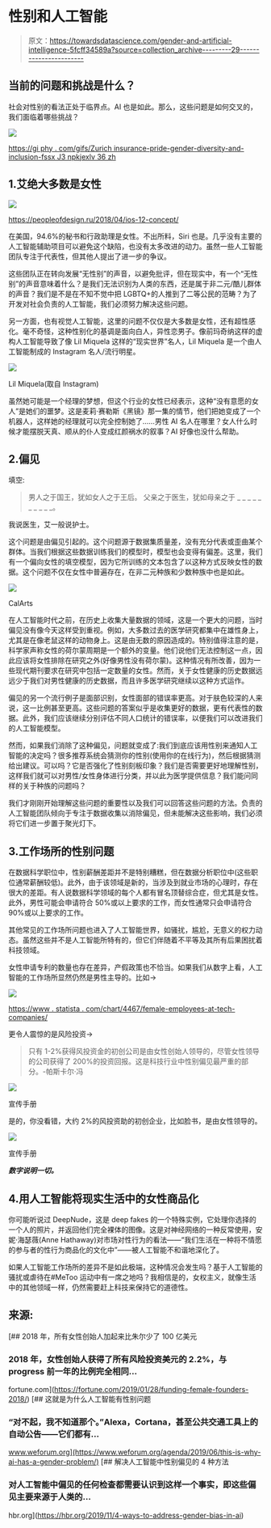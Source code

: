 # 性别和人工智能

> 原文：<https://towardsdatascience.com/gender-and-artificial-intelligence-5fcff34589a?source=collection_archive---------29----------------------->

## 当前的问题和挑战是什么？

社会对性别的看法正处于临界点。AI 也是如此。那么，这些问题是如何交叉的，我们面临着哪些挑战？

![](img/b9da9f72f9e198f0324411fb33522c00.png)

[https://gi phy . com/gifs/Zurich insurance-pride-gender-diversity-and-inclusion-fssx J3 npkjexlv 36 zh](https://giphy.com/gifs/ZurichInsurance-pride-gender-diversity-and-inclusion-fssXJ3nPkjeXlV36ZH)

## 1.艾绝大多数是女性

![](img/7a1532e00830af7197a1f4576c93c139.png)

https://peopleofdesign.ru/2018/04/ios-12-concept/

在美国，94.6%的秘书和行政助理是女性。不出所料，Siri 也是。几乎没有主要的人工智能辅助项目可以避免这个缺陷，也没有太多改进的动力。虽然一些人工智能团队专注于代表性，但其他人提出了进一步的争议。

这些团队正在转向发展“无性别”的声音，以避免批评，但在现实中，有一个“无性别”的声音意味着什么？是我们无法识别为人类的东西，还是属于非二元/酷儿群体的声音？我们是不是在不知不觉中把 LGBTQ+的人推到了二等公民的范畴？为了开发对社会负责的人工智能，我们必须努力解决这些问题。

另一方面，也有视觉人工智能，这里的问题不仅仅是大多数是女性，还有超性感化。毫不奇怪，这种性别化的基调是面向白人，异性恋男子。像前玛奇纳这样的虚构人工智能导致了像 Lil Miquela 这样的“现实世界”名人，Lil Miquela 是一个由人工智能制成的 Instagram 名人/流行明星。

![](img/fd3a5fba36a05fccfadb7ec0e8b53578.png)

Lil Miquela(取自 Instagram)

虽然她可能是一个经理的梦想，但这个行业的女性已经表示，这种“没有意愿的女人”是她们的噩梦。这是麦莉·赛勒斯《黑镜》那一集的情节，他们把她变成了一个机器人，这样她的经理就可以完全控制她了……男性 AI 名人在哪里？女人什么时候才能摆脱天真、顺从的仆人变成红颜祸水的叙事？AI 好像也没什么帮助。

## 2.偏见

填空:

> 男人之于国王，犹如女人之于王后。
> 父亲之于医生，犹如母亲之于 _ _ _ _ _ _ _ _ _ _。

我说医生，艾一般说护士。

这个问题是由偏见引起的。这个问题源于数据集质量差，没有充分代表或歪曲某个群体。当我们根据这些数据训练我们的模型时，模型也会变得有偏差。这里，我们有一个偏向女性的填空模型，因为它所训练的文本包含了以这种方式反映女性的数据。这个问题不仅在女性中普遍存在，在非二元种族和少数种族中也是如此。

![](img/8a3f9666f656e905107cb65453225c9f.png)

CalArts

在人工智能时代之前，在历史上收集大量数据的领域，这是一个更大的问题，当时偏见没有像今天这样受到重视。例如，大多数过去的医学研究都集中在雄性身上，尤其是在像老鼠这样的动物身上。这是由无数的原因造成的。特别值得注意的是，科学家声称女性的荷尔蒙周期是一个额外的变量。他们说他们无法控制这一点，因此应该将女性排除在研究之外(好像男性没有荷尔蒙)。这种情况有所改善，因为一些现代期刊要求在研究中包括一定数量的女性。然而，关于女性健康的历史数据远远少于我们对男性健康的历史数据，而且许多医学研究继续以这种方式运作。

偏见的另一个流行例子是面部识别，女性面部的错误率更高。对于肤色较深的人来说，这一比例甚至更高。这些问题的答案似乎是收集更好的数据，更有代表性的数据。此外，我们应该继续分别评估不同人口统计的错误率，以便我们可以改进我们的人工智能模型。

然而，如果我们消除了这种偏见，问题就变成了:我们到底应该用性别来通知人工智能的决定吗？很多推荐系统会猜测你的性别(使用你的在线行为)，然后根据猜测给出建议。可以吗？它是否强化了性别刻板印象？我们是否需要更好地理解性别，这样我们就可以对男性/女性身体进行分类，并以此为医学提供信息？我们能问同样的关于种族的问题吗？

我们才刚刚开始理解这些问题的重要性以及我们可以回答这些问题的方法。负责的人工智能团队倾向于专注于数据收集以消除偏见，但未能解决这些影响，我们必须将它们进一步置于聚光灯下。

## 3.工作场所的性别问题

在数据科学职位中，性别薪酬差距并不是特别糟糕，但在数据分析职位中(这些职位通常薪酬较低)。此外，由于该领域是新的，当涉及到就业市场的心理时，存在很大的差距。有人说数据科学领域的每个人都有冒名顶替综合症，但尤其是女性。此外，男性可能会申请符合 50%或以上要求的工作，而女性通常只会申请符合 90%或以上要求的工作。

其他常见的工作场所问题也进入了人工智能世界，如骚扰，尴尬，无意义的权力动态。虽然这些并不是人工智能所特有的，但它们伴随着不平等及其所有后果困扰着科技领域。

女性申请专利的数量也存在差异，产假政策也不恰当。如果我们从数字上看，人工智能的工作场所显然仍然是男性主导的。比如→

![](img/fb9202164074cd15837d1b9840871cd1.png)

[https://www . statista . com/chart/4467/female-employees-at-tech-companies/](https://www.statista.com/chart/4467/female-employees-at-tech-companies/)

更令人震惊的是风险投资→

> 只有 1-2%获得风投资金的初创公司是由女性创始人领导的，尽管女性领导的公司获得了 200%的投资回报。这是科技行业中性别偏见最严重的部分。-帕斯卡尔·冯

![](img/feed37033e7b83833efeaac1ad88b3b3.png)

宣传手册

是的，你没看错，大约 2%的风投资助的初创企业，比如脸书，是由女性领导的。

![](img/59546fc7499321e547dd2997d6e35bf5.png)

宣传手册

***数字说明一切。***

## 4.用人工智能将现实生活中的女性商品化

你可能听说过 DeepNude，这是 deep fakes 的一个特殊实例，它处理你选择的一个人的照片，并返回他们完全裸体的图像。这是对神经网络的一种反常使用，安妮·海瑟薇(Anne Hathaway)对市场对性行为的看法——“我们生活在一种将不情愿的参与者的性行为商品化的文化中”——被人工智能不和谐地深化了。

如果人工智能工作场所的差异不是如此极端，这种情况会发生吗？基于人工智能的骚扰或虐待在#MeToo 运动中有一席之地吗？我相信是的，女权主义，就像生活中的其他领域一样，仍然需要赶上科技来保持它的道德性。

## 来源:

[](https://fortune.com/2019/01/28/funding-female-founders-2018/) [## 2018 年，所有女性创始人加起来比朱尔少了 100 亿美元

### 2018 年，女性创始人获得了所有风险投资美元的 2.2%，与 progress 前一年的比例完全相同…

fortune.com](https://fortune.com/2019/01/28/funding-female-founders-2018/) [](https://www.weforum.org/agenda/2019/06/this-is-why-ai-has-a-gender-problem/) [## 这就是为什么人工智能有性别问题

### “对不起，我不知道那个。”Alexa，Cortana，甚至公共交通工具上的自动公告——它们都有…

www.weforum.org](https://www.weforum.org/agenda/2019/06/this-is-why-ai-has-a-gender-problem/) [](https://hbr.org/2019/11/4-ways-to-address-gender-bias-in-ai) [## 解决人工智能中性别偏见的 4 种方法

### 对人工智能中偏见的任何检查都需要认识到这样一个事实，即这些偏见主要来源于人类的…

hbr.org](https://hbr.org/2019/11/4-ways-to-address-gender-bias-in-ai)